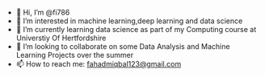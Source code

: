 - 👋 Hi, I’m @fi786
- 👀 I’m interested in machine learning,deep learning and data science
- 🌱 I’m currently learning data science as part of my Computing course at Universtiy Of Hertfordshire
- 💞️ I’m looking to collaborate on some Data Analysis and Machine Learning Projects over the summer
- 📫 How to reach me: fahadmiqbal123@gmail.com

<!---
fi786/fi786 is a ✨ special ✨ repository because its `README.md` (this file) appears on your GitHub profile.
You can click the Preview link to take a look at your changes.
--->
